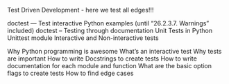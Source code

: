 Test Driven Development - here we test all edges!!!

doctest — Test interactive Python examples (until “26.2.3.7. Warnings” included)
doctest – Testing through documentation
Unit Tests in Python
Unittest module
Interactive and Non-interactive tests

Why Python programming is awesome
What’s an interactive test
Why tests are important
How to write Docstrings to create tests
How to write documentation for each module and function
What are the basic option flags to create tests
How to find edge cases
